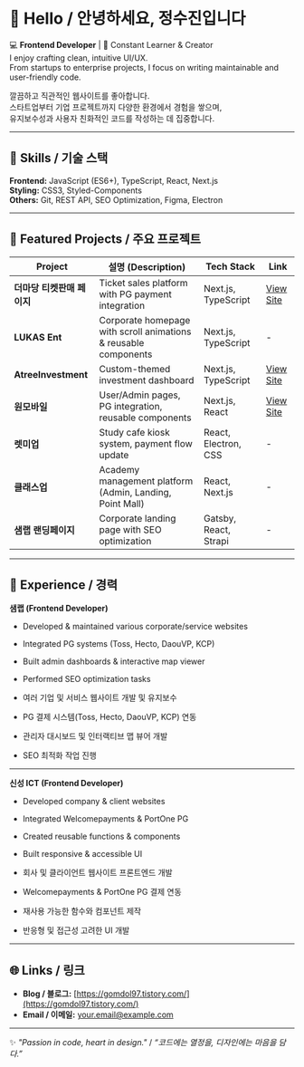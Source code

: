 # 👋 Hello / 안녕하세요, 정수진입니다

💻 **Frontend Developer** | 🌱 Constant Learner & Creator  
I enjoy crafting clean, intuitive UI/UX.  
From startups to enterprise projects, I focus on writing maintainable and user-friendly code.  

깔끔하고 직관적인 웹사이트를 좋아합니다.  
스타트업부터 기업 프로젝트까지 다양한 환경에서 경험을 쌓으며,  
유지보수성과 사용자 친화적인 코드를 작성하는 데 집중합니다.

---

## 🚀 Skills / 기술 스택
**Frontend:** JavaScript (ES6+), TypeScript, React, Next.js  
**Styling:** CSS3, Styled-Components  
**Others:** Git, REST API, SEO Optimization, Figma, Electron

---

## 📂 Featured Projects / 주요 프로젝트

| Project | 설명 (Description) | Tech Stack | Link |
|---------|-------------------|------------|------|
| **더마당 티켓판매 페이지** | Ticket sales platform with PG payment integration | Next.js, TypeScript | [View Site](https://the-madang.com/mega-festival) |
| **LUKAS Ent** | Corporate homepage with scroll animations & reusable components | Next.js, TypeScript | - |
| **AtreeInvestment** | Custom-themed investment dashboard | Next.js, TypeScript | [View Site](https://atreeinvestment.co.kr/) |
| **원모바일** | User/Admin pages, PG integration, reusable components | Next.js, React | [View Site](https://myonemobile.com/) |
| **렛미업** | Study cafe kiosk system, payment flow update | React, Electron, CSS | - |
| **클래스업** | Academy management platform (Admin, Landing, Point Mall) | React, Next.js | - |
| **샘랩 랜딩페이지** | Corporate landing page with SEO optimization | Gatsby, React, Strapi | - |

---

## 🏢 Experience / 경력

**샘랩 (Frontend Developer)**  
- Developed & maintained various corporate/service websites  
- Integrated PG systems (Toss, Hecto, DaouVP, KCP)  
- Built admin dashboards & interactive map viewer  
- Performed SEO optimization tasks  

- 여러 기업 및 서비스 웹사이트 개발 및 유지보수  
- PG 결제 시스템(Toss, Hecto, DaouVP, KCP) 연동  
- 관리자 대시보드 및 인터랙티브 맵 뷰어 개발  
- SEO 최적화 작업 진행

---

**신성 ICT (Frontend Developer)**  
- Developed company & client websites  
- Integrated Welcomepayments & PortOne PG  
- Created reusable functions & components  
- Built responsive & accessible UI  

- 회사 및 클라이언트 웹사이트 프론트엔드 개발  
- Welcomepayments & PortOne PG 결제 연동  
- 재사용 가능한 함수와 컴포넌트 제작  
- 반응형 및 접근성 고려한 UI 개발

---

## 🌐 Links / 링크
- **Blog / 블로그:** [https://gomdol97.tistory.com/](https://gomdol97.tistory.com/)  
- **Email / 이메일:** your.email@example.com  

---
✨ *"Passion in code, heart in design."* / *“코드에는 열정을, 디자인에는 마음을 담다.”*
